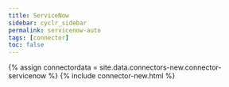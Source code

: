 ```yaml
---
title: ServiceNow
sidebar: cyclr_sidebar
permalink: servicenow-auto
tags: [connector]
toc: false
---
```

{% assign connectordata = site.data.connectors-new.connector-servicenow %}
{% include connector-new.html %}	